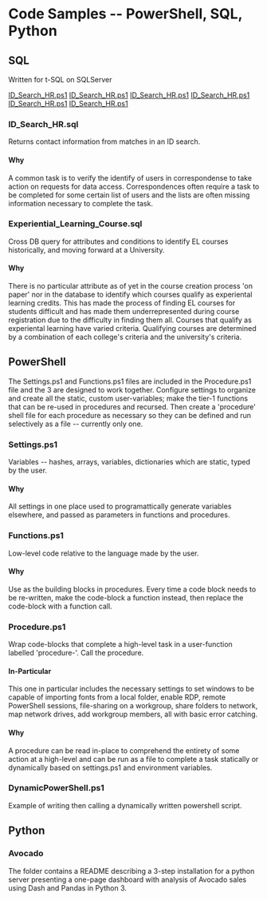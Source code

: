 # Code Samples -- PowerShell, SQL, Python

## SQL
Written for t-SQL on SQLServer

[ID_Search_HR.ps1](/SQL/ID_Search_HR.ps1)
[ID_Search_HR.ps1]([/SQL/ID_Search_HR.ps1](https://github.com/LifeAsPixels/Portfolio/tree/main/SQL))
[ID_Search_HR.ps1]([/SQL/ID_Search_HR.ps1](/tree/main/SQL))
[ID_Search_HR.ps1](/tree/main/SQL)
[ID_Search_HR.ps1](/SQL)
[ID_Search_HR.ps1](https://github.com/LifeAsPixels/Portfolio/tree/main/SQL)

### ID_Search_HR.sql
Returns contact information from matches in an ID search.
#### Why
A common task is to verify the identify of users in correspondense to take action on requests for data access. Correspondences often require a task to be completed for some certain list of users and the lists are often missing information necessary to complete the task.

### Experiential_Learning_Course.sql
Cross DB query for attributes and conditions to identify EL courses historically, and moving forward at a University.
#### Why
There is no particular attribute as of yet in the course creation process 'on paper' nor in the database to identify which courses qualify as experiental learning credits. This has made the process of finding EL courses for students difficult and has made them underrepresented during course registration due to the difficulty in finding them all. Courses that qualify as experiental learning have varied criteria. Qualifying courses are determined by a combination of each college's criteria and the university's criteria. 

## PowerShell
The Settings.ps1 and Functions.ps1 files are included in the Procedure.ps1 file and the 3 are designed to work together. Configure settings to organize and create all the static, custom user-variables; make the tier-1 functions that can be re-used in procedures and recursed. Then create a 'procedure' shell file for each procedure as necessary so they can be defined and run selectively as a file -- currently only one.

### Settings.ps1
Variables -- hashes, arrays, variables, dictionaries which are static, typed by the user.
#### Why
All settings in one place used to programattically generate variables elsewhere, and passed as parameters in functions and procedures.

### Functions.ps1
Low-level code relative to the language made by the user.
#### Why
Use as the building blocks in procedures. Every time a code block needs to be re-written, make the code-block a function instead, then replace the code-block with a function call.

### Procedure.ps1
Wrap code-blocks that complete a high-level task in a user-function labelled 'procedure-'. Call the procedure.
#### In-Particular
This one in particular includes the necessary settings to set windows to be capable of importing fonts from a local folder, enable RDP, remote PowerShell sessions, file-sharing on a workgroup, share folders to network, map network drives, add workgroup members, all with basic error catching.
#### Why
A procedure can be read in-place to comprehend the entirety of some action at a high-level and can be run as a file to complete a task statically or dynamically based on settings.ps1 and environment variables.

### DynamicPowerShell.ps1
Example of writing then calling a dynamically written powershell script.

## Python

### Avocado
The folder contains a README describing a 3-step installation for a python server presenting a one-page dashboard with analysis of Avocado sales using Dash and Pandas in Python 3.

